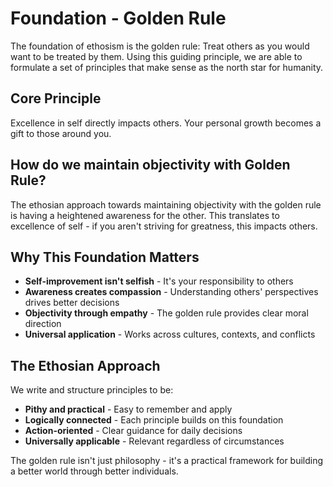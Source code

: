# Foundation - Golden Rule
The foundation of ethosism is the golden rule: Treat others as you would want to be treated by them. Using this guiding principle, we are able to formulate a set of principles that make sense as the north star for humanity.

## Core Principle
Excellence in self directly impacts others. Your personal growth becomes a gift to those around you.

## How do we maintain objectivity with Golden Rule?
The ethosian approach towards maintaining objectivity with the golden rule is having a heightened awareness for the other. This translates to excellence of self - if you aren't striving for greatness, this impacts others.

## Why This Foundation Matters
- **Self-improvement isn't selfish** - It's your responsibility to others
- **Awareness creates compassion** - Understanding others' perspectives drives better decisions  
- **Objectivity through empathy** - The golden rule provides clear moral direction
- **Universal application** - Works across cultures, contexts, and conflicts

## The Ethosian Approach
We write and structure principles to be:
- **Pithy and practical** - Easy to remember and apply
- **Logically connected** - Each principle builds on this foundation
- **Action-oriented** - Clear guidance for daily decisions
- **Universally applicable** - Relevant regardless of circumstances

The golden rule isn't just philosophy - it's a practical framework for building a better world through better individuals.

